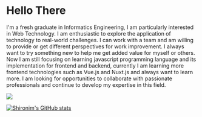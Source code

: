 # Hello There 

I'm a fresh graduate in Informatics Engineering, I am particularly interested in Web Technology. I am enthusiastic to explore the application of technology to real-world challenges. I can work with a team and am willing to provide or get different perspectives for work improvement. I always want to try something new to help me get added value for myself or others. Now I am still focusing on learning javascript programming language and its implementation for frontend and backend, currently I am learning more frontend technologies such as Vue.js and Nuxt.js and always want to learn more. I am looking for opportunities to collaborate with passionate professionals and continue to develop my expertise in this field.

[<img src="https://img.shields.io/badge/linkedin-%230077B5.svg?&style=for-the-badge&logo=linkedin&logoColor=white"/>](https://www.linkedin.com/in/dimasseto/)

[![Shironim's GitHub stats](https://github-readme-stats.vercel.app/api?username=shironim)](https://github.com/shironim/github-readme-stats)



